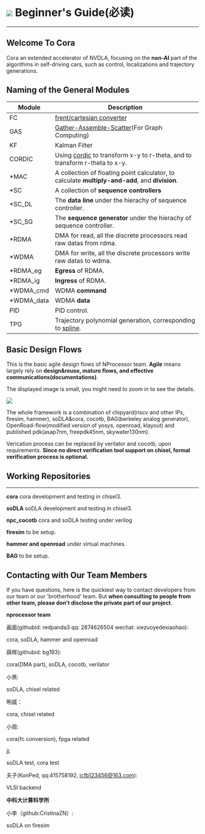 # <img class="dcr-icon" src="/img/dcr-icons/Flag.svg" /> Beginner's Guide(必读)

---

## Welcome To Cora

Cora an extended accelerator of NVDLA, focusing on the **non-AI** part of the algorithms in self-driving cars, such as control, localizations and trajectory generations.


## Naming of the General Modules

| Module      | Description |
| ----------- | ----------- |
| FC       | [frent/cartesian converter](https://blog.csdn.net/davidhopper/article/details/79162385)|
| GAS      | [Gather-Assemble-Scatter](https://conferences.computer.org/isca/pdfs/ISCA2020-4QlDegUf3fKiwUXfV0KdCm/466100a419/466100a419.pdf)(For Graph Computing)   |
| KF   | Kalman Filter |
| CORDIC | Using [cordic](https://zipcpu.com/dsp/2017/08/30/cordic.html) to transform x-y to r-theta, and to transform r-theta to x-y.|
| *MAC   | A collection of floating point calculator, to calculate **multiply-and-add**, and **division**. |
| *SC   | A collection of **sequence controllers** |
| *SC_DL   | The **data line** under the hierachy of sequence controller. |
| *SC_SG   | The **sequence generator** under the hierachy of sequence controller. |
| *RDMA   | DMA for read, all the discrete processors read raw datas from rdma.|
| *WDMA   | DMA for write, all the discrete processors write raw datas to wdma.|
| *RDMA_eg   | **Egress** of RDMA.|
| *RDMA_ig   | **Ingress** of RDMA.|
| *WDMA_cmd   | WDMA **command**|
| *WDMA_data   | WDMA **data**|
| PID   | PID control.|
| TPG  | Trajectory polynomial generation, corresponding to [spline](https://www.cnblogs.com/xpvincent/archive/2013/01/26/2878092.html).

## Basic Design Flows

This is the basic agile design flows of NProcessor team. **Agile** means largely rely on **design&reuse, mature flows, and effective communications(documentations)**. 

The displayed image is small, you might need to zoom in to see the details. 


<img class="agile design flows" src="/img/cora-svgs/basic-flows.svg" /> 

The whole framework is a combination of chipyard(riscv and other IPs, firesim, hammer), soDLA&cora, cocotb, BAG(berkeley analog generator), OpenRoad-flow(modified version of yosys, openroad, klayout) and published pdk(asap7nm, freepdk45nm, skywater130nm).

Verication process can be replaced by verilator and cocotb, upon requirements. **Since no direct verification tool support on chisel, formal verification process is optional.**


## Working Repositories

---

**cora**
cora development and testing in chisel3. 

**soDLA**
soDLA development and testing in chisel3. 

**npc_cocotb**
cora and soDLA testing under verilog

**firesim**
to be setup.

**hammer and openroad**
under virtual machines.

**BAG**
to be setup.



## Contacting with Our Team Members

If you have questions, here is the quickiest way to contact developers from our team or our 'brotherhood' team. But **when consulting to people from other team, please don't disclose the private part of our project**.  

**nprocessor team**

画面(githubid: redpanda3 qq: 2874626504 wechat: xiezuoyedexiaohao): 

cora, soDLA, hammer and openroad

薛辉(githubid: bg193):

cora(DMA part), soDLA, cocotb, verilator

小黑:

soDLA, chisel related

咧威：

cora, chisel related

小周:

cora(fc conversion), fpga related

jj:

soDLA test, cora test

夫子(KonPed, qq:415758192, icfb123456@163.com):

VLSI backend

**中科大计算科学所**

小李（github:CristinaZN）:

soDLA on firesim












